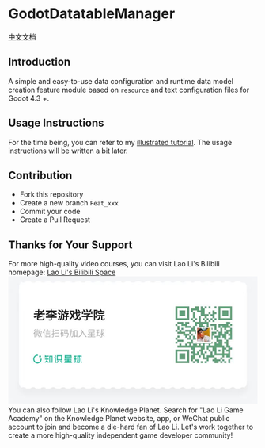 # GodotDatatableManager

[中文文档](docs/README.cn.md)

## Introduction

A simple and easy-to-use data configuration and runtime data model creation feature module based on `resource` and text configuration files for Godot 4.3 +.

## Usage Instructions

For the time being, you can refer to my [illustrated tutorial](https://docs.qq.com/doc/p/19f4731c161aca8d2fa5b8c0b0fd48ecb5fc57f2). The usage instructions will be written a bit later.

## Contribution

- Fork this repository
- Create a new branch `Feat_xxx`
- Commit your code
- Create a Pull Request

## Thanks for Your Support

For more high-quality video courses, you can visit Lao Li's Bilibili homepage: [Lao Li's Bilibili Space](https://space.bilibili.com/8618918)
![alt text](docs/知识星球-二维码.jpg)
You can also follow Lao Li's Knowledge Planet. Search for "Lao Li Game Academy" on the Knowledge Planet website, app, or WeChat public account to join and become a die-hard fan of Lao Li. Let's work together to create a more high-quality independent game developer community!